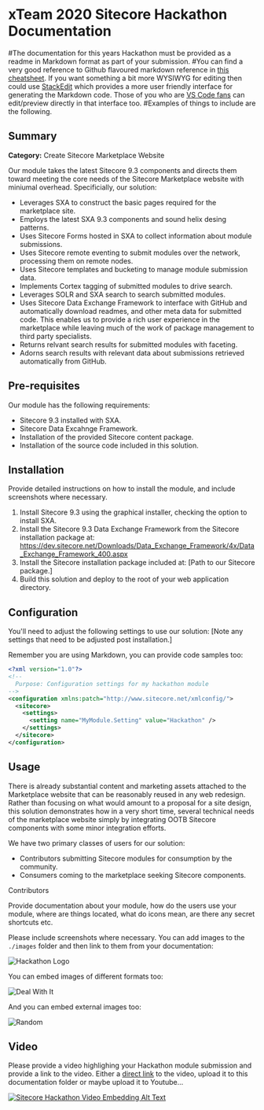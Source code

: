 # xTeam 2020 Sitecore Hackathon Documentation

#The documentation for this years Hackathon must be provided as a readme in Markdown format as part of your submission. 
#You can find a very good reference to Github flavoured markdown reference in [this cheatsheet](https://github.com/adam-p/markdown-here/wiki/Markdown-Cheatsheet). If you want something a bit more WYSIWYG for editing then could use [StackEdit](https://stackedit.io/app) which provides a more user friendly interface for generating the Markdown code. Those of you who are [VS Code fans](https://code.visualstudio.com/docs/languages/markdown#_markdown-preview) can edit/preview directly in that interface too.
#Examples of things to include are the following.

## Summary

**Category:** Create Sitecore Marketplace Website

Our module takes the latest Sitecore 9.3 components and directs them toward meeting the 
core needs of the Sitecore Marketplace website with miniumal overhead. Specificially,
our solution:

- Leverages SXA to construct the basic pages required for the marketplace site.
- Employs the latest SXA 9.3 components and sound helix desing patterns.
- Uses Sitecore Forms hosted in SXA to collect information about module submissions.
- Uses Sitecore remote eventing to submit modules over the network, processing them
  on remote nodes.
- Uses Sitecore templates and bucketing to manage module submission data.
- Implements Cortex tagging of submitted modules to drive search.
- Leverages SOLR and SXA search to search submitted modules.
- Uses Sitecore Data Exchange Framework to interface with GitHub and automatically
  download readmes, and other meta data for submitted code. This enables us to provide 
  a rich user experience in the marketplace while leaving much of the work of package 
  management to third party specialists.
- Returns relvant search results for submitted modules with faceting.
- Adorns search results with relevant data about submissions retrieved automatically
  from GitHub.

## Pre-requisites

Our module has the following requirements:
- Sitecore 9.3 installed with SXA.
- Sitecore Data Excahnge Framework.
- Installation of the provided Sitecore content package.
- Installation of the source code included in this solution.

## Installation

Provide detailed instructions on how to install the module, and include screenshots where necessary.

1. Install Sitecore 9.3 using the graphical installer, checking the option to install SXA.
2. Install the Sitecore 9.3 Data Exchange Framework from the Sitecore installation package at:
    https://dev.sitecore.net/Downloads/Data_Exchange_Framework/4x/Data_Exchange_Framework_400.aspx
3. Install the Sitecore installation package included at:
    [Path to our Sitecore package.]
4. Build this solution and deploy to the root of your web application directory.

## Configuration

You'll need to adjust the following settings to use our solution:
[Note any settings that need to be adjusted post installation.]

Remember you are using Markdown, you can provide code samples too:

```xml
<?xml version="1.0"?>
<!--
  Purpose: Configuration settings for my hackathon module
-->
<configuration xmlns:patch="http://www.sitecore.net/xmlconfig/">
  <sitecore>
    <settings>
      <setting name="MyModule.Setting" value="Hackathon" />
    </settings>
  </sitecore>
</configuration>
```

## Usage

There is already substantial content and marketing assets attached to the Marketplace website that can
be reasonably reused in any web redesign. Rather than focusing on what would amount to a proposal for a 
site design, this solution demonstrates how in a very short time, several technical needs of the marketplace
website simply by integrating OOTB Sitecore components with some minor integration efforts.

We have two primary classes of users for our solution:
- Contributors submitting Sitecore modules for consumption by the community.
- Consumers coming to the marketplace seeking Sitecore components.

Contributors

Provide documentation  about your module, how do the users use your module, where are things located, what do icons mean, are there any secret shortcuts etc.

Please include screenshots where necessary. You can add images to the `./images` folder and then link to them from your documentation:

![Hackathon Logo](images/hackathon.png?raw=true "Hackathon Logo")

You can embed images of different formats too:

![Deal With It](images/deal-with-it.gif?raw=true "Deal With It")

And you can embed external images too:

![Random](https://placeimg.com/480/240/any "Random")

## Video

Please provide a video highlighing your Hackathon module submission and provide a link to the video. Either a [direct link](https://www.youtube.com/watch?v=EpNhxW4pNKk) to the video, upload it to this documentation folder or maybe upload it to Youtube...

[![Sitecore Hackathon Video Embedding Alt Text](https://img.youtube.com/vi/EpNhxW4pNKk/0.jpg)](https://www.youtube.com/watch?v=EpNhxW4pNKk)
